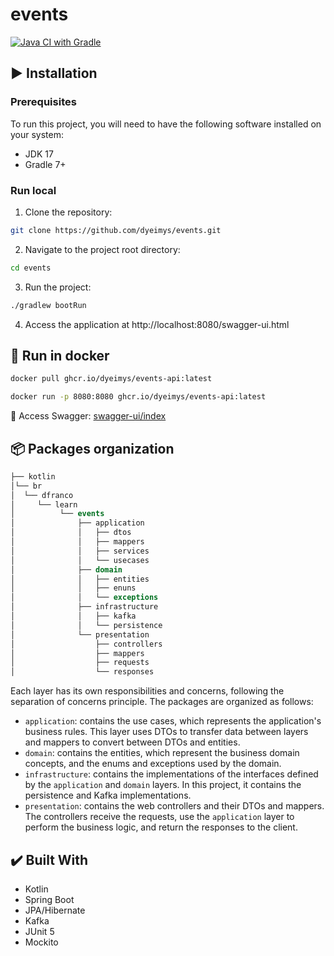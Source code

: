 # events
[![Java CI with Gradle](https://github.com/dyeimys/events/actions/workflows/gradle.yml/badge.svg)](https://github.com/dyeimys/events/actions/workflows/gradle.yml)


## :arrow_forward: Installation ## 
### Prerequisites ##
To run this project, you will need to have the following software installed on your system:

- JDK 17
- Gradle 7+
### Run local ##
1. Clone the repository: 
```bash
git clone https://github.com/dyeimys/events.git
```
2. Navigate to the project root directory: 
```bash
cd events
```
3. Run the project: 
```bash
./gradlew bootRun
```

4. Access the application at http://localhost:8080/swagger-ui.html
## :whale: Run in docker ##
```bash
docker pull ghcr.io/dyeimys/events-api:latest
```

```bash
docker run -p 8080:8080 ghcr.io/dyeimys/events-api:latest 
```
🔗 Access Swagger: [swagger-ui/index](http://localhost:8080/swagger-ui/index.html)

## :package: Packages organization
```sql
├── kotlin
│└── br
│  └── dfranco
│     └── learn
│          └── events
│              ├── application
│              │   ├── dtos
│              │   ├── mappers
│              │   ├── services
│              │   └── usecases
│              ├── domain
│              │   ├── entities
│              │   ├── enuns
│              │   └── exceptions
│              ├── infrastructure
│              │   ├── kafka
│              │   └── persistence
│              └── presentation
│                  ├── controllers
│                  ├── mappers
│                  ├── requests
│                  └── responses

```


Each layer has its own responsibilities and concerns, following the separation of concerns principle. The packages are organized as follows:

- `application`: contains the use cases, which represents the application's business rules. This layer uses DTOs to transfer data between layers and mappers to convert between DTOs and entities.
- `domain`: contains the entities, which represent the business domain concepts, and the enums and exceptions used by the domain.
- `infrastructure`: contains the implementations of the interfaces defined by the `application` and `domain` layers. In this project, it contains the persistence and Kafka implementations.
- `presentation`: contains the web controllers and their DTOs and mappers. The controllers receive the requests, use the `application` layer to perform the business logic, and return the responses to the client.

## :heavy_check_mark: Built With ##
 - Kotlin
 - Spring Boot
 - JPA/Hibernate
 - Kafka
 - JUnit 5
 - Mockito